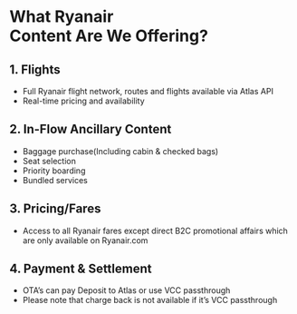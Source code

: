 # What Ryanair Content Are We Offering? 

## 1. Flights
- Full Ryanair flight network, routes and flights available via Atlas API ​
- Real-time pricing and availability​

## 2. In-Flow Ancillary Content
-  Baggage purchase(Including cabin & checked bags)
-  Seat selection
-  Priority boarding
-  Bundled services

## 3. Pricing/Fares ​
- Access to all Ryanair fares except direct B2C promotional affairs which are only available on Ryanair.com

## 4. Payment & Settlement​
- OTA’s can pay Deposit to Atlas or use VCC passthrough​
- Please note that charge back is not available if it’s VCC passthrough​

